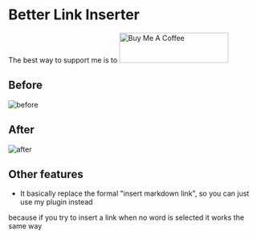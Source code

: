 # Better Link Inserter
The best way to support me is to
<a href="https://www.buymeacoffee.com/whiteeagleH" target="_blank"><img src="https://cdn.buymeacoffee.com/buttons/v2/default-blue.png" alt="Buy Me A Coffee" style="height: 60px !important;width: 217px !important;" ></a>

## Before

![before](https://user-images.githubusercontent.com/105465034/173254092-ee8c77d2-8184-4de5-9bd8-72fb037b5ea1.gif)

## After

![after](https://user-images.githubusercontent.com/105465034/173254099-16e35e1a-dcff-4d08-87ac-0c5813d0480b.gif)

## Other features

- It basically replace the formal "insert markdown link", so you can just use my plugin instead

because if you try to insert a link when no word is selected it works the same way
